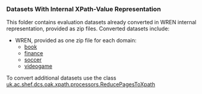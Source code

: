 
### Datasets With Internal XPath-Value Representation ###

This folder contains evaluation datasets already converted in WREN internal representation, provided as zip files.
Converted datasets include:
- WREN, provided as one zip file for each domain:
  * [book](./WREN/book.zip)
  * [finance](./WREN/finance.zip)
  * [soccer](./WREN/soccer.zip)
  * [videogame](./WREN/videogame.zip)

To convert additional datasets use the class [uk.ac.shef.dcs.oak.xpath.processors.ReducePagesToXpath](../../src/main/java/uk/ac/shef/dcs/oak/xpath/processors/ReducePagesToXpath)
